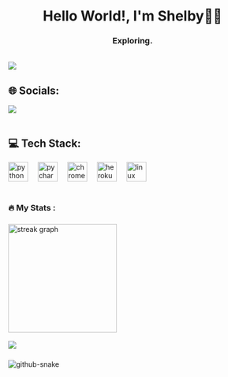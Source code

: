 <h1 align="center">Hello World!, I'm Shelby👋🏼</h1>
<h3 align="center">Exploring.</h3><br>

<div>
  <a href="https://discord.com/users/452082030180565002">
    <img src="https://lanyard.cnrad.dev/api/452082030180565002?theme=dark&idleMessage=Chilling...!&showDisplayName=false&hideBadges=false&bg=000000">
  </a>
</div>

###
## 🌐 Socials:
<div align="left">
  <a href="https://discord.com/invite/pvr">
    <img src="https://img.shields.io/badge/Discord-%237289DA.svg?logo=discord&logoColor=white">
  </a>
</div><br>

###

## 💻 Tech Stack:
<div align="left">
  <img src="https://cdn.jsdelivr.net/gh/devicons/devicon/icons/python/python-original.svg" height="40" alt="python logo"  />
  <img width="12" />
  <img src="https://cdn.jsdelivr.net/gh/devicons/devicon/icons/pycharm/pycharm-original.svg" height="40" alt="pycharm logo"  />
  <img width="12" />
  <img src="https://cdn.jsdelivr.net/gh/devicons/devicon/icons/chrome/chrome-original.svg" height="40" alt="chrome logo"  />
  <img width="12" />
  <img src="https://cdn.jsdelivr.net/gh/devicons/devicon/icons/heroku/heroku-original.svg" height="40" alt="heroku logo"  />
  <img width="12" />
  <img src="https://cdn.jsdelivr.net/gh/devicons/devicon/icons/linux/linux-original.svg" height="40" alt="linux logo"  />
</div><br>

###

<h3 align="left">🔥  My Stats :</h3>

###
###
<div>
  <img src="https://streak-stats.demolab.com?user=whoshelby&locale=en&mode=daily&theme=dark&hide_border=false&border_radius=5&order=3" height="220" alt="streak graph">
</div><br>
<div>
  <img src="https://github-readme-stats.vercel.app/api/top-langs/?username=whoshelby&theme=radical&hide_border=false&include_all_commits=false&count_private=false&layout=compact">
</div>


###


<picture>
  <source media="(prefers-color-scheme: dark)" srcset="https://raw.githubusercontent.com/tobiasmeyhoefer/tobiasmeyhoefer/output/github-snake-dark.svg" />
  <source media="(prefers-color-scheme: light)" srcset="https://raw.githubusercontent.com/tobiasmeyhoefer/tobiasmeyhoefer/output/github-snake.svg" />
  <img alt="github-snake" src="https://raw.githubusercontent.com/tobiasmeyhoefer/tobiasmeyhoefer/output/github-snake.svg" />
</picture>



###

